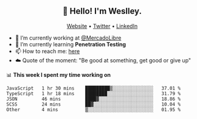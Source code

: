 <h2 align="center">👋 Hello! I'm Weslley.</h2>
<p align="center">
  <a href="http://weslleyneri.com.br">Website</a> •
  <a href="https://twitter.com/Weslley_Neri">Twitter</a> •
  <a href="https://www.linkedin.com/in/weslley-neri-3658908b">LinkedIn</a>
</p>


- 🔭 I’m currently working at [@MercadoLibre](https://github.com/mercadolibre)
- 🌱 I’m currently learning **Penetration Testing**
- 📫 How to reach me: [here](mailto:weslley39@gmail.com)
- ☁️ Quote of the moment: "Be good at something, get good or give up"

📊 **This week I spent my time working on**
<!--START_SECTION:waka-->
```text
JavaScript   1 hr 30 mins    █████████▒░░░░░░░░░░░░░░░   37.01 % 
TypeScript   1 hr 18 mins    ████████░░░░░░░░░░░░░░░░░   31.79 % 
JSON         46 mins         ████▓░░░░░░░░░░░░░░░░░░░░   18.86 % 
SCSS         24 mins         ██▓░░░░░░░░░░░░░░░░░░░░░░   10.04 % 
Other        4 mins          ▒░░░░░░░░░░░░░░░░░░░░░░░░   01.95 % 
```
<!--END_SECTION:waka-->

<!-- Inspired by https://github.com/gruselhaus/gruselhaus -->